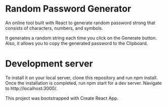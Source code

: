 # Random Password Generator
An online tool built with React to generate random password strong that consists of characters, numbers, and symbols.

It generates a random string each time you click on the Generate button. Also, it allows you to copy the generated password to the Clipboard.


# Development server
To install it on your local server, clone this repository and run npm install. Once the installation is completed, run npm start for a dev server. Navigate to http://localhost:3000/.

This project was bootstrapped with Create React App.
